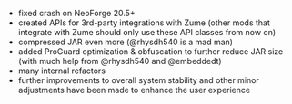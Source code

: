 - fixed crash on NeoForge 20.5+
- created APIs for 3rd-party integrations with Zume (other mods that integrate with Zume should only use these API classes from now on)
- compressed JAR even more (@rhysdh540 is a mad man)
- added ProGuard optimization & obfuscation to further reduce JAR size (with much help from @rhysdh540 and @embeddedt)
- many internal refactors
- further improvements to overall system stability and other minor adjustments have been made to enhance the user experience